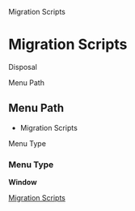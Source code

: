 
Migration Scripts
# Migration Scripts


Disposal

Menu Path
## Menu Path



- Migration Scripts

Menu Type
### Menu Type

**Window**


[Migration Scripts](../../functional-guide/window/window-migration-scripts.md)